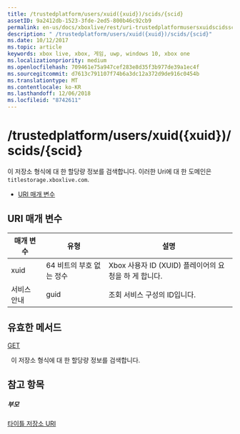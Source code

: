 ```yaml
---
title: /trustedplatform/users/xuid({xuid})/scids/{scid}
assetID: 9a2412db-1523-3fde-2ed5-800b46c92cb9
permalink: en-us/docs/xboxlive/rest/uri-trustedplatformusersxuidscidsscid.html
description: " /trustedplatform/users/xuid({xuid})/scids/{scid}"
ms.date: 10/12/2017
ms.topic: article
keywords: xbox live, xbox, 게임, uwp, windows 10, xbox one
ms.localizationpriority: medium
ms.openlocfilehash: 709461e75a947cef283e8d35f3b977de39a1ec4f
ms.sourcegitcommit: d7613c791107f74b6a3dc12a372d9de916c0454b
ms.translationtype: MT
ms.contentlocale: ko-KR
ms.lasthandoff: 12/06/2018
ms.locfileid: "8742611"
---
```

# <a name="trustedplatformusersxuidxuidscidsscid"></a>/trustedplatform/users/xuid({xuid})/scids/{scid}
이 저장소 형식에 대 한 할당량 정보를 검색합니다. 이러한 Uri에 대 한 도메인은 `titlestorage.xboxlive.com`.
 
  * [URI 매개 변수](#ID4EV)
 
<a id="ID4EV"></a>

 
## <a name="uri-parameters"></a>URI 매개 변수
 
| 매개 변수| 유형| 설명| 
| --- | --- | --- | 
| xuid| 64 비트의 부호 없는 정수| Xbox 사용자 ID (XUID) 플레이어의 요청을 하 게 합니다.| 
| 서비스 안내| guid| 조회 서비스 구성의 ID입니다.| 
  
<a id="ID4E3B"></a>

 
## <a name="valid-methods"></a>유효한 메서드

[GET](uri-trustedplatformusersxuidscidsscid-get.md)

&nbsp;&nbsp;이 저장소 형식에 대 한 할당량 정보를 검색합니다. 
 
<a id="ID4EGC"></a>

 
## <a name="see-also"></a>참고 항목
 
<a id="ID4EIC"></a>

 
##### <a name="parent"></a>부모 

[타이틀 저장소 URI](atoc-reference-storagev2.md)

   